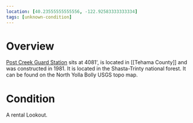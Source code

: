 ```yaml
---
location: [40.23555555555556, -122.92583333333334]
tags: [unknown-condition]
---
```


# Overview

[Post Creek Guard Station](https://www.recreation.gov/camping/post-creek-guard-station/r/campgroundDetails.do?contractCode=NRSO&parkId=75269) sits at 4081', is located in [[Tehama County]] and was constructed in 1981. It is located in the Shasta-Trinty national forest. It can be found on the North Yolla Bolly USGS topo map.

# Condition

A rental Lookout.